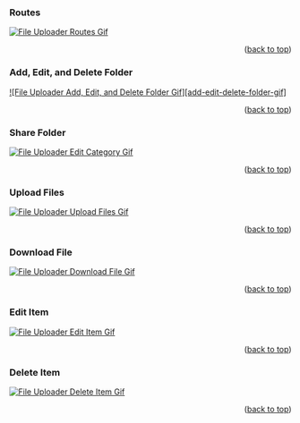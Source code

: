 <a name="demo-top"></a>

<!-- Routes -->

### Routes

[![File Uploader Routes Gif][something-gif]](./media/routes.gif)

<p align="right">(<a href="#demo-top">back to top</a>)</p>

<!-- Add, Edit, and Delete Category -->

### Add, Edit, and Delete Folder

[![File Uploader Add, Edit, and Delete Folder Gif][add-edit-delete-folder-gif]](./media/add_edit_delete_folder.gif)

<p align="right">(<a href="#demo-top">back to top</a>)</p>

<!-- Share Folder -->

### Share Folder

[![File Uploader Edit Category Gif][something-gif]](./media/edit_category.gif)

<p align="right">(<a href="#demo-top">back to top</a>)</p>

<!-- Upload Files -->

### Upload Files

[![File Uploader Upload Files Gif][something-gif]](./media/delete_category.gif.gif)

<p align="right">(<a href="#demo-top">back to top</a>)</p>

<!-- Download File -->

### Download File

[![File Uploader Download File Gif][something-gif]](./media/add_item.gif)

<p align="right">(<a href="#demo-top">back to top</a>)</p>

<!-- Edit Item  -->

### Edit Item

[![File Uploader Edit Item Gif][something-gif]](./media/edit_item.gif)

<p align="right">(<a href="#demo-top">back to top</a>)</p>

<!-- Delete Item -->

### Delete Item

[![File Uploader Delete Item Gif][something-gif]](./media/delete_item.gif)

<p align="right">(<a href="#demo-top">back to top</a>)</p>

<!-- MARKDOWN LINKS & IMAGES -->

[something-gif]: ./media/routes.gif
[something-gif]: ./media/add_category.gif
[something-gif]: ./media/edit_category.gif
[something-gif]: ./media/delete_category.gif
[something-gif]: ./media/add_item.gif
[something-gif]: ./media/edit_item.gif
[something-gif]: ./media/delete_item.gif